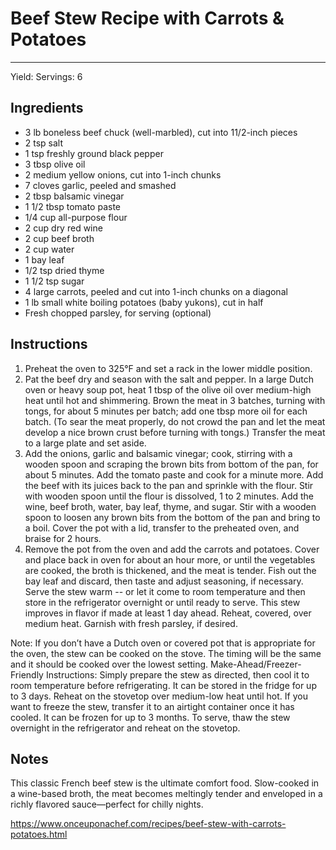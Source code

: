 # Beef Stew Recipe with Carrots & Potatoes
---
Yield: Servings: 6

## Ingredients
- 3 lb boneless beef chuck (well-marbled), cut into 11/2-inch pieces
- 2 tsp salt
- 1 tsp freshly ground black pepper
- 3 tbsp olive oil
- 2 medium yellow onions, cut into 1-inch chunks
- 7 cloves garlic, peeled and smashed
- 2 tbsp balsamic vinegar
- 1 1/2 tbsp tomato paste
- 1/4 cup all-purpose flour
- 2 cup dry red wine
- 2 cup beef broth
- 2 cup water
- 1 bay leaf
- 1/2 tsp dried thyme
- 1 1/2 tsp sugar
- 4 large carrots, peeled and cut into 1-inch chunks on a diagonal
- 1 lb small white boiling potatoes (baby yukons), cut in half
- Fresh chopped parsley, for serving (optional)

## Instructions
1. Preheat the oven to 325°F and set a rack in the lower middle position.
2. Pat the beef dry and season with the salt and pepper. In a large Dutch oven or heavy soup pot, heat 1 tbsp of the olive oil over medium-high heat until hot and shimmering. Brown the meat in 3 batches, turning with tongs, for about 5 minutes per batch; add one tbsp more oil for each batch. (To sear the meat properly, do not crowd the pan and let the meat develop a nice brown crust before turning with tongs.) Transfer the meat to a large plate and set aside.
3. Add the onions, garlic and balsamic vinegar; cook, stirring with a wooden spoon and scraping the brown bits from bottom of the pan, for about 5 minutes. Add the tomato paste and cook for a minute more. Add the beef with its juices back to the pan and sprinkle with the flour. Stir with wooden spoon until the flour is dissolved, 1 to 2 minutes. Add the wine, beef broth, water, bay leaf, thyme, and sugar. Stir with a wooden spoon to loosen any brown bits from the bottom of the pan and bring to a boil. Cover the pot with a lid, transfer to the preheated oven, and braise for 2 hours.
4. Remove the pot from the oven and add the carrots and potatoes. Cover and place back in oven for about an hour more, or until the vegetables are cooked, the broth is thickened, and the meat is tender. Fish out the bay leaf and discard, then taste and adjust seasoning, if necessary. Serve the stew warm -- or let it come to room temperature and then store in the refrigerator overnight or until ready to serve. This stew improves in flavor if made at least 1 day ahead. Reheat, covered, over medium heat. Garnish with fresh parsley, if desired.

Note: If you don’t have a Dutch oven or covered pot that is appropriate for the oven, the stew can be cooked on the stove. The timing will be the same and it should be cooked over the lowest setting.
Make-Ahead/Freezer-Friendly Instructions: Simply prepare the stew as directed, then cool it to room temperature before refrigerating. It can be stored in the fridge for up to 3 days. Reheat on the stovetop over medium-low heat until hot. If you want to freeze the stew, transfer it to an airtight container once it has cooled. It can be frozen for up to 3 months. To serve, thaw the stew overnight in the refrigerator and reheat on the stovetop.

## Notes

This classic French beef stew is the ultimate comfort food. Slow-cooked in a wine-based broth, the meat becomes meltingly tender and enveloped in a richly flavored sauce—perfect for chilly nights.

https://www.onceuponachef.com/recipes/beef-stew-with-carrots-potatoes.html
